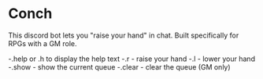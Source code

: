 # Conch
This discord bot lets you "raise your hand" in chat. Built specifically for RPGs with a GM role.

-.help or .h to display the help text
-.r - raise your hand
-.l - lower your hand
-.show - show the current queue
-.clear - clear the queue (GM only)
